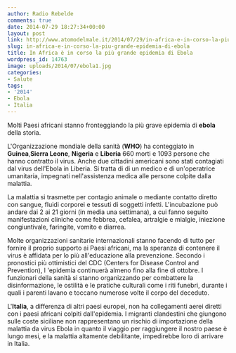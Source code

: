 ```yaml
---
author: Radio Rebelde
comments: true
date: 2014-07-29 18:27:34+00:00
layout: post
link: http://www.atomodelmale.it/2014/07/29/in-africa-e-in-corso-la-piu-grande-epidemia-di-ebola/
slug: in-africa-e-in-corso-la-piu-grande-epidemia-di-ebola
title: In Africa è in corso la più grande epidemia di Ebola
wordpress_id: 14763
image: uploads/2014/07/ebola1.jpg
categories:
- Salute
tags:
- '2014'
- Ebola
- Italia
---
```


Molti Paesi africani stanno fronteggiando la più grave epidemia di **ebola** della storia.

L'Organizzazione mondiale della sanità (**WHO**) ha conteggiato in **Guinea**,**Sierra Leone**, **Nigeria** e **Liberia** 660 morti e 1093 persone che hanno contratto il virus. Anche due cittadini americani sono stati contagiati dal virus dell'Ebola in Liberia. Si tratta di di un medico e di un'operatrice umanitaria, impegnati nell'assistenza medica alle persone colpite dalla malattia.

La malattia si trasmette per contagio animale o mediante contatto diretto con sangue, fluidi corporei e tessuti di soggetti infetti.
L'incubazione può andare dai 2 ai 21 giorni (in media una settimana), a cui fanno seguito manifestazioni cliniche come febbrea, cefalea, artralgie e mialgie, iniezione congiuntivale, faringite, vomito e diarrea.

Molte organizzazioni sanitarie internazionali stanno facendo di tutto per fornire il proprio supporto ai Paesi africani, ma la speranza di contenere il virus è affidata per lo più all'educazione alla prevenzione. Secondo i pronostici più ottimistici del CDC (Centers for Disease Control and Prevention), l 'epidemia continuerà almeno fino alla fine di ottobre.
I funzionari della sanità si stanno organizzando per combattere la disinformazione, le ostilità e le pratiche culturali come i riti funebri, durante i quali i parenti lavano e toccano numerose volte il corpo del deceduto.

L'**Italia**, a differenza di altri paesi europei, non ha collegamenti aerei diretti con i paesi africani colpiti dall'epidemia. I migranti clandestini che giungono sulle coste siciliane non rappresentano un rischio di importazione della malattia da virus Ebola in quanto il viaggio per raggiungere il nostro paese è lungo mesi, e la malattia altamente debilitante, impedirebbe loro di arrivare in Italia.
